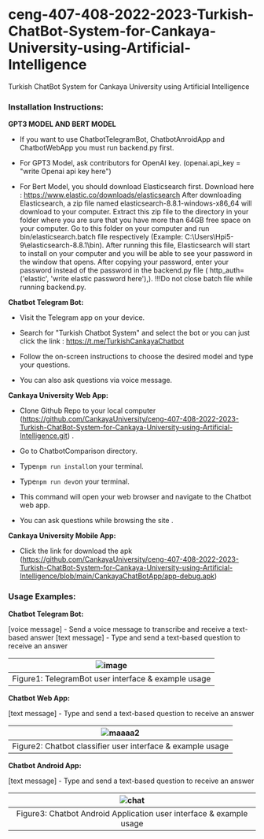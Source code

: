 # ceng-407-408-2022-2023-Turkish-ChatBot-System-for-Cankaya-University-using-Artificial-Intelligence
Turkish ChatBot System for Cankaya University using Artificial Intelligence

### Installation Instructions:

**GPT3 MODEL AND BERT MODEL**

- If you want to use ChatbotTelegramBot, ChatbotAnroidApp and ChatbotWebApp you must run backend.py first.

- For GPT3 Model, ask contributors for OpenAI key. (openai.api_key = "write Openai api key here")

- For Bert Model, you should download Elasticsearch first. Download here : https://www.elastic.co/downloads/elasticsearch 
After downloading Elasticsearch, a zip file named elasticsearch-8.8.1-windows-x86_64 will download to your computer. Extract this zip file to the directory in your folder where you are sure that you have more than 64GB free space on your computer. Go to this folder on your computer and run bin/elasticsearch.batch file respectively (Example: C:\Users\Hpi5-9\elasticsearch-8.8.1\bin). After running this file, Elasticsearch will start to install on your computer and you will be able to see your password in the window that opens. After copying your password, enter your password instead of the password in the backend.py file ( http_auth=('elastic', 'write elastic password here'),). !!!Do not close batch file while running backend.py.

  
**Chatbot Telegram Bot:**

- Visit the Telegram app on your device.

- Search for "Turkish Chatbot System" and select the bot or you can just click the link : 
https://t.me/TurkishCankayaChatbot

- Follow the on-screen instructions to choose the desired model and type your questions.

- You can also ask questions via voice message. 

**Cankaya University Web App:**

- Clone Github Repo to your local computer (https://github.com/CankayaUniversity/ceng-407-408-2022-2023-Turkish-ChatBot-System-for-Cankaya-University-using-Artificial-Intelligence.git) .

- Go to ChatbotComparison directory.

- Type` npm run install `on your terminal.

- Type` npm run dev `on your terminal.

- This command will open your web browser and navigate to the Chatbot web app.

-  You can ask questions while browsing the site .

**Cankaya University Mobile App:**

- Click the link for download the apk (https://github.com/CankayaUniversity/ceng-407-408-2022-2023-Turkish-ChatBot-System-for-Cankaya-University-using-Artificial-Intelligence/blob/main/CankayaChatBotApp/app-debug.apk)

### Usage Examples:

**Chatbot Telegram Bot:**

[voice message] - Send a voice message to transcribe and receive a text-based answer
[text message] - Type and send a text-based question to receive an answer

|![image](https://github.com/CankayaUniversity/ceng-407-408-2022-2023-Turkish-ChatBot-System-for-Cankaya-University-using-Artificial-Intelligence/assets/76754183/06db54ee-b879-465a-9593-b12b4e3bf814)|
|:--:| 
| Figure1: TelegramBot user interface & example usage|

**Chatbot Web App:**

[text message] - Type and send a text-based question to receive an answer

|![maaaa2](https://github.com/CankayaUniversity/ceng-407-408-2022-2023-Turkish-ChatBot-System-for-Cankaya-University-using-Artificial-Intelligence/assets/76754183/0210e0ca-436e-4a56-9130-e0a38ca8cb7d)|
|:--:| 
| Figure2: Chatbot classifier user interface & example usage |

**Chatbot Android App:**

[text message] - Type and send a text-based question to receive an answer

|![chat](https://github.com/CankayaUniversity/ceng-407-408-2022-2023-Turkish-ChatBot-System-for-Cankaya-University-using-Artificial-Intelligence/assets/76754183/51ace9f4-d6ab-46cd-bafb-82dbdbb83881)|
|:--:| 
| Figure3: Chatbot Android Application user interface & example usage |
